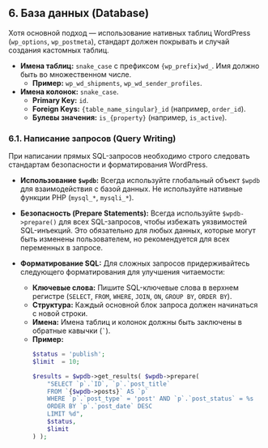 ## 6. База данных (Database)

Хотя основной подход — использование нативных таблиц WordPress (`wp_options`, `wp_postmeta`), стандарт должен покрывать и случай создания кастомных таблиц.

- **Имена таблиц:** `snake_case` с префиксом `{wp_prefix}wd_`. Имя должно быть во множественном числе.
  - **Пример:** `wp_wd_shipments`, `wp_wd_sender_profiles`.
- **Имена колонок:** `snake_case`.
  - **Primary Key:** `id`.
  - **Foreign Keys:** `{table_name_singular}_id` (например, `order_id`).
  - **Булевы значения:** `is_{property}` (например, `is_active`).

### 6.1. Написание запросов (Query Writing)

При написании прямых SQL-запросов необходимо строго следовать стандартам безопасности и форматирования WordPress.

- **Использование `$wpdb`:** Всегда используйте глобальный объект `$wpdb` для взаимодействия с базой данных. Не используйте нативные функции PHP (`mysql_*`, `mysqli_*`).

- **Безопасность (Prepare Statements):** Всегда используйте `$wpdb->prepare()` для всех SQL-запросов, чтобы избежать уязвимостей SQL-инъекций. Это обязательно для любых данных, которые могут быть изменены пользователем, но рекомендуется для всех переменных в запросе.

- **Форматирование SQL:** Для сложных запросов придерживайтесь следующего форматирования для улучшения читаемости:
  - **Ключевые слова:** Пишите SQL-ключевые слова в верхнем регистре (`SELECT`, `FROM`, `WHERE`, `JOIN`, `ON`, `GROUP BY`, `ORDER BY`).
  - **Структура:** Каждый основной блок запроса должен начинаться с новой строки.
  - **Имена:** Имена таблиц и колонок должны быть заключены в обратные кавычки (`` ` ``).
  - **Пример:**
    ```php
    $status = 'publish';
    $limit  = 10;

    $results = $wpdb->get_results( $wpdb->prepare(
        "SELECT `p`.`ID`, `p`.`post_title`
        FROM `{$wpdb->posts}` AS `p`
        WHERE `p`.`post_type` = 'post' AND `p`.`post_status` = %s
        ORDER BY `p`.`post_date` DESC
        LIMIT %d",
        $status,
        $limit
    ) );
    ```